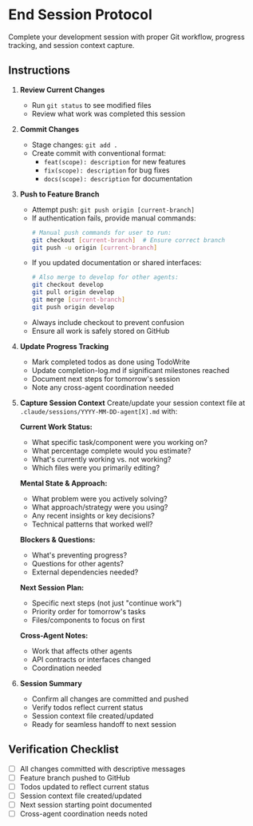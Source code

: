 # End Session Protocol

Complete your development session with proper Git workflow, progress tracking, and session context capture.

## Instructions

1. **Review Current Changes**
   - Run `git status` to see modified files
   - Review what work was completed this session

2. **Commit Changes**
   - Stage changes: `git add .`
   - Create commit with conventional format:
     - `feat(scope): description` for new features
     - `fix(scope): description` for bug fixes
     - `docs(scope): description` for documentation

3. **Push to Feature Branch**
   - Attempt push: `git push origin [current-branch]`
   - If authentication fails, provide manual commands:
     ```bash
     # Manual push commands for user to run:
     git checkout [current-branch]  # Ensure correct branch
     git push -u origin [current-branch]
     ```
   - If you updated documentation or shared interfaces:
     ```bash
     # Also merge to develop for other agents:
     git checkout develop
     git pull origin develop
     git merge [current-branch]
     git push origin develop
     ```
   - Always include checkout to prevent confusion
   - Ensure all work is safely stored on GitHub

4. **Update Progress Tracking**
   - Mark completed todos as done using TodoWrite
   - Update completion-log.md if significant milestones reached
   - Document next steps for tomorrow's session
   - Note any cross-agent coordination needed

5. **Capture Session Context**
   Create/update your session context file at `.claude/sessions/YYYY-MM-DD-agent[X].md` with:

   **Current Work Status:**
   - What specific task/component were you working on?
   - What percentage complete would you estimate?
   - What's currently working vs. not working?
   - Which files were you primarily editing?

   **Mental State & Approach:**
   - What problem were you actively solving?
   - What approach/strategy were you using?
   - Any recent insights or key decisions?
   - Technical patterns that worked well?

   **Blockers & Questions:**
   - What's preventing progress?
   - Questions for other agents?
   - External dependencies needed?

   **Next Session Plan:**
   - Specific next steps (not just "continue work")
   - Priority order for tomorrow's tasks
   - Files/components to focus on first

   **Cross-Agent Notes:**
   - Work that affects other agents
   - API contracts or interfaces changed
   - Coordination needed

6. **Session Summary**
   - Confirm all changes are committed and pushed
   - Verify todos reflect current status
   - Session context file created/updated
   - Ready for seamless handoff to next session

## Verification Checklist
- [ ] All changes committed with descriptive messages
- [ ] Feature branch pushed to GitHub  
- [ ] Todos updated to reflect current status
- [ ] Session context file created/updated
- [ ] Next session starting point documented
- [ ] Cross-agent coordination needs noted